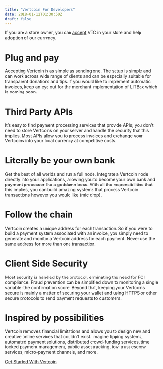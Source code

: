 ```yaml
---
title: "Vertcoin For Developers"
date: 2018-01-12T01:30:50Z
draft: false
---
```


If you are a store owner, you can <a href="/accept-vertcoin/">accept</a> VTC in your store and help adoption of our currency.

# Plug and pay

Accepting Vertcoin is as simple as sending one. The setup is simple and can work across wide range of clients and can be especially suitable for transparent donations and tips. If you would like to implement automatic invoices, keep an eye out for the merchant implementation of LITBox which is coming soon.  


# Third Party APIs

It’s easy to find payment processing services that provide APIs; you don’t need to store Vertcoins on your server and handle the security that this implies. Most APIs allow you to process invoices and exchange your Vertcoins into your local currency at competitive costs.


# Literally be your own bank

Get the best of all worlds and run a full node. Integrate a Vertcoin node directly into your applications, allowing you to become your own bank and payment processor like a goddamn boss. With all the responsibilities that this implies, you can build amazing systems that process Vertcoin transactions however you would like (mic drop).


# Follow the chain

Vertcoin creates a unique address for each transaction. So if you were to build a payment system associated with an invoice, you simply need to generate and monitor a Vertcoin address for each payment. Never use the same address for more than one transaction.


# Client Side Security

Most security is handled by the protocol, eliminating the need for PCI compliance. Fraud prevention can be simplified down to monitoring a single variable: the confirmation score. 
Beyond that, keeping your Vertcoins secure is mainly a matter of securing your wallet and using HTTPS or other secure protocols to send payment requests to customers.


# Inspired by possibilities

Vertcoin removes financial limitations and allows you to design new and creative online services that couldn’t exist. Imagine tipping systems, automated payment solutions, distributed crowd-funding services, time locked payment management, public asset tracking, low-trust escrow services, micro-payment channels, and more.


<a href="/download" class="largeButton">
                  		Get Started With Vertcoin
                  	</a>
